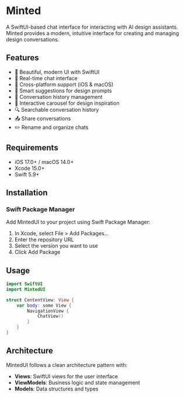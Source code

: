 # Minted

A SwiftUI-based chat interface for interacting with AI design assistants. Minted provides a modern, intuitive interface for creating and managing design conversations.

## Features

- 🎨 Beautiful, modern UI with SwiftUI
- 💬 Real-time chat interface
- 📱 Cross-platform support (iOS & macOS)
- 🎯 Smart suggestions for design prompts
- 🔄 Conversation history management
- 🎥 Interactive carousel for design inspiration
- 🔍 Searchable conversation history
- 📤 Share conversations
- ✏️ Rename and organize chats

## Requirements

- iOS 17.0+ / macOS 14.0+
- Xcode 15.0+
- Swift 5.9+

## Installation

### Swift Package Manager

Add MintedUI to your project using Swift Package Manager:

1. In Xcode, select File > Add Packages...
2. Enter the repository URL
3. Select the version you want to use
4. Click Add Package

## Usage

```swift
import SwiftUI
import MintedUI

struct ContentView: View {
    var body: some View {
        NavigationView {
            ChatView()
        }
    }
}
```

## Architecture

MintedUI follows a clean architecture pattern with:

- **Views**: SwiftUI views for the user interface
- **ViewModels**: Business logic and state management
- **Models**: Data structures and types 